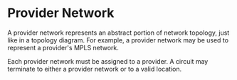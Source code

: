 # Provider Network


A provider network represents an abstract portion of network topology, just like in a topology diagram. For example, a provider network may be used to represent a provider's MPLS network.

Each provider network must be assigned to a provider. A circuit may terminate to either a provider network or to a valid location.
